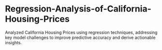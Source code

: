 # Regression-Analysis-of-California-Housing-Prices
Analyzed California Housing Prices using regression techniques, addressing key model challenges to improve predictive accuracy and derive actionable insights.

